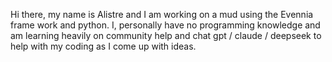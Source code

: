 Hi there, my name is Alistre and I am working on a mud using the Evennia frame work and python. I, personally have no programming knowledge and am learning heavily on community help and chat gpt / claude / deepseek to help with my coding as I come up with ideas.
